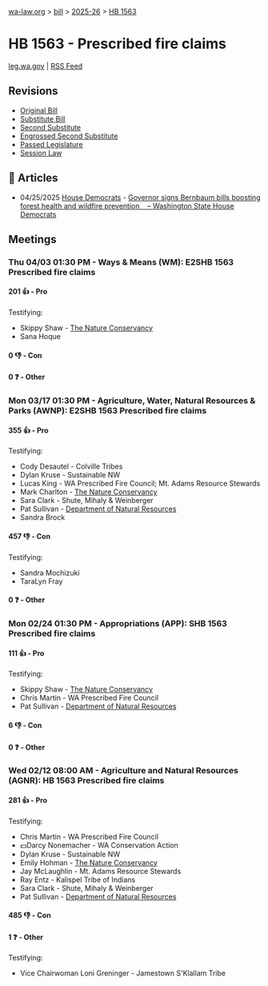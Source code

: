[wa-law.org](/) > [bill](/bill/) > [2025-26](/bill/2025-26/) > [HB 1563](/bill/2025-26/hb/1563/)

# HB 1563 - Prescribed fire claims
[leg.wa.gov](https://app.leg.wa.gov/billsummary?BillNumber=1563&Year=2025&Initiative=false) | [RSS Feed](./rss.xml)

## Revisions
* [Original Bill](1/)
* [Substitute Bill](S/)
* [Second Substitute](S2/)
* [Engrossed Second Substitute](S2.E/)
* [Passed Legislature](S2.PL/)
* [Session Law](S2.SL/)

## 📰 Articles
* 04/25/2025 [House Democrats](/org/house_democrats/) - [Governor signs Bernbaum bills boosting forest health and wildfire prevention     – Washington State House Democrats](https://housedemocrats.wa.gov/blog/2025/04/25/governor-signs-bernbaum-bills-boosting-forest-health-and-wildfire-prevention/#:~:text=House%20Bill%201563)

## Meetings
### Thu 04/03 01:30 PM - Ways & Means (WM): E2SHB 1563 Prescribed fire claims
#### 201 👍 - Pro
Testifying:
* Skippy Shaw - [The Nature Conservancy](/org/the_nature_conservancy/)
* Sana Hoque

#### 0 👎 - Con

#### 0 ❓ - Other

### Mon 03/17 01:30 PM - Agriculture, Water, Natural Resources & Parks (AWNP): E2SHB 1563 Prescribed fire claims
#### 355 👍 - Pro
Testifying:
* Cody Desautel - Colville Tribes
* Dylan Kruse - Sustainable NW
* Lucas King - WA Prescribed Fire Council; Mt. Adams Resource Stewards
* Mark Charlton - [The Nature Conservancy](/org/the_nature_conservancy/)
* Sara Clark - Shute, Mihaly & Weinberger
* Pat Sullivan - [Department of Natural Resources](/org/department_of_natural_resources/)
* Sandra Brock

#### 457 👎 - Con
Testifying:
* Sandra Mochizuki
* TaraLyn Fray

#### 0 ❓ - Other

### Mon 02/24 01:30 PM - Appropriations (APP): SHB 1563 Prescribed fire claims
#### 111 👍 - Pro
Testifying:
* Skippy Shaw - [The Nature Conservancy](/org/the_nature_conservancy/)
* Chris Martin - WA Prescribed Fire Council
* Pat Sullivan - [Department of Natural Resources](/org/department_of_natural_resources/)

#### 6 👎 - Con

#### 0 ❓ - Other

### Wed 02/12 08:00 AM - Agriculture and Natural Resources (AGNR): HB 1563 Prescribed fire claims
#### 281 👍 - Pro
Testifying:
* Chris Martin - WA Prescribed Fire Council
* 💵Darcy Nonemacher - WA Conservation Action
* Dylan Kruse - Sustainable NW
* Emily Hohman - [The Nature Conservancy](/org/the_nature_conservancy/)
* Jay McLaughlin - Mt. Adams Resource Stewards
* Ray Entz - Kalispel Tribe of Indians
* Sara Clark - Shute, Mihaly & Weinberger
* Pat Sullivan - [Department of Natural Resources](/org/department_of_natural_resources/)

#### 485 👎 - Con

#### 1 ❓ - Other
Testifying:
* Vice Chairwoman Loni Greninger - Jamestown S'Klallam Tribe
